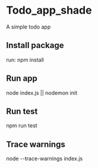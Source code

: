 # Todo_app_shade

A simple todo app

## Install package

run: npm install


## Run app

node index.js || nodemon init

## Run test

npm run test

## Trace warnings

node --trace-warnings index.js
